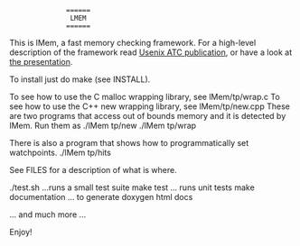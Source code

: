                   ======
                   LMEM
                  ======

This is lMem, a fast memory checking framework.
For a high-level description of the framework read
[Usenix ATC publication](http://nebelwelt.net/publications/files/13ATC.pdf),
or have a look at
[the presentation](http://nebelwelt.net/publications/files/13ATC-presentation.pdf).


To install just do make (see INSTALL).

To see how to use the C malloc wrapping library, see lMem/tp/wrap.c
To see how to use the C++ new wrapping library, see lMem/tp/new.cpp
These are two programs that access out of bounds memory and it is 
detected by lMem.
Run them as
./lMem tp/new
./lMem tp/wrap

There is also a program that shows how to programmatically set
watchpoints.
./lMem tp/hits

See FILES for a description of what is where.

./test.sh ...runs a small test suite
make test ... runs unit tests
make documentation ...  to generate doxygen html docs

... and much more ...

Enjoy!
